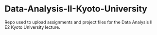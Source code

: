 # Data-Analysis-II-Kyoto-University
Repo used to upload assignments and project files for the Data Analysis II E2 Kyoto University lecture.
